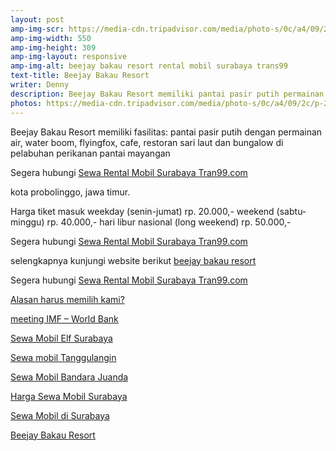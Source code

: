 ```yaml
---
layout: post
amp-img-scr: https://media-cdn.tripadvisor.com/media/photo-s/0c/a4/09/2c/p-20160814-090141-largejpg.jpg
amp-img-width: 550
amp-img-height: 309
amp-img-layout: responsive
amp-img-alt: beejay bakau resort rental mobil surabaya trans99
text-title: Beejay Bakau Resort
writer: Denny
description: Beejay Bakau Resort memiliki pantai pasir putih permainan air, water boom, flyingfox Hubungi / WA ke 081-330-548-581
photos: https://media-cdn.tripadvisor.com/media/photo-s/0c/a4/09/2c/p-20160814-090141-largejpg.jpg
---
```

<p class="post">Beejay Bakau Resort memiliki fasilitas: pantai pasir putih dengan permainan air, water boom, flyingfox, cafe, restoran sari laut dan bungalow di pelabuhan perikanan pantai mayangan</p>

<p class="post">Segera hubungi <a href="https://tran99.com/">Sewa Rental Mobil Surabaya Tran99.com</a></p>
<p class="post">kota probolinggo, jawa timur.</p>

<amp-img class="post" src="https://infobromotravel.files.wordpress.com/2017/09/bjbr.jpg" width="900" height="506" layout="responsive" alt="beejay bakau resort rental mobil surabaya trans99"></amp-img>

<p class="post"> Harga tiket masuk weekday (senin-jumat) rp. 20.000,- weekend (sabtu-minggu) rp. 40.000,- hari libur nasional (long weekend) rp. 50.000,- </p>
<p class="post">Segera hubungi <a href="https://tran99.com/">Sewa Rental Mobil Surabaya Tran99.com</a></p>
<p class="post"> selengkapnya kunjungi website berikut <a href="http://www.beejaybakauresort.com/">beejay bakau resort</a></p>

<p class="post">Segera hubungi <a href="https://tran99.com/">Sewa Rental Mobil Surabaya Tran99.com</a></p>
<p class="post"><a href="https://tran99.com/2018/11/05/keunggulan-rental-mobil-surabaya/">Alasan harus memilih kami?</a></p>
<p class="post"><a href="https://tran99.com/2018/10/05/rental-annual-meeting-imf-world-bank-di-bali/">meeting IMF – World Bank</a></p>
<p class="post"><a href="https://tran99.com/2018/09/28/sewa-mobil-elf-surabaya/">Sewa Mobil Elf Surabaya</a></p>
<p class="post"><a href="https://tran99.com/2018/08/16/sewa-mobil-tanggulangin/">Sewa mobil Tanggulangin</a></p>
<p class="post"><a href="https://tran99.com/2018/07/23/sewa-mobil-bandara-juanda/">Sewa Mobil Bandara Juanda</a></p>
<p class="post"><a href="https://tran99.com/2018/06/21/harga-sewa-mobil-surabaya/">Harga Sewa Mobil Surabaya</a></p>
<p class="post"><a href="https://tran99.com/2018/05/27/sewa-mobil-di-surabaya/">Sewa Mobil di Surabaya</a></p>
<p class="post"><a href="https://tran99.com/2018/04/12/beejay-bakau-resort/">Beejay Bakau Resort</a></p>
<p class="post"><br></p>